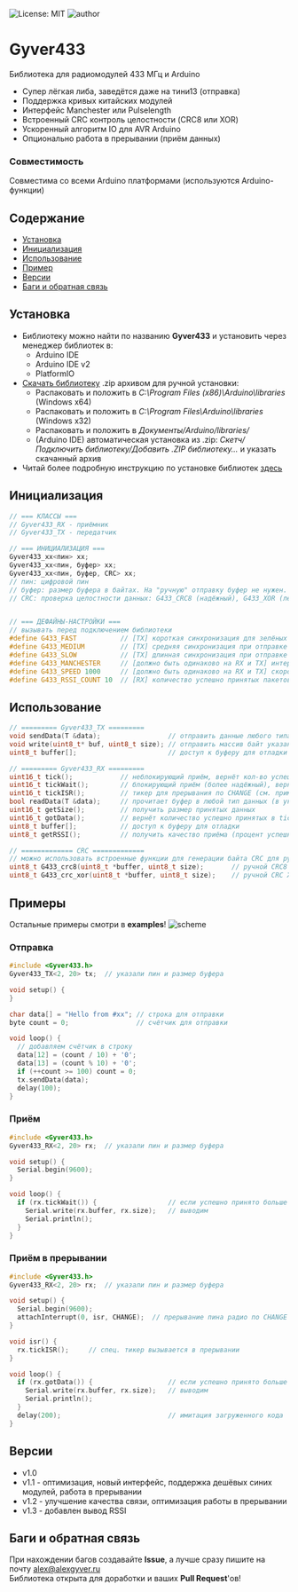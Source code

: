 ![License: MIT](https://img.shields.io/badge/License-MIT-green.svg)
![author](https://img.shields.io/badge/author-AlexGyver-informational.svg)
# Gyver433
Библиотека для радиомодулей 433 МГц и Arduino
- Супер лёгкая либа, заведётся даже на тини13 (отправка)
- Поддержка кривых китайских модулей
- Интерфейс Manchester или Pulselength
- Встроенный CRC контроль целостности (CRC8 или XOR)
- Ускоренный алгоритм IO для AVR Arduino
- Опционально работа в прерывании (приём данных)

### Совместимость
Совместима со всеми Arduino платформами (используются Arduino-функции)

## Содержание
- [Установка](#install)
- [Инициализация](#init)
- [Использование](#usage)
- [Пример](#example)
- [Версии](#versions)
- [Баги и обратная связь](#feedback)

<a id="install"></a>
## Установка
- Библиотеку можно найти по названию **Gyver433** и установить через менеджер библиотек в:
    - Arduino IDE
    - Arduino IDE v2
    - PlatformIO
- [Скачать библиотеку](https://github.com/GyverLibs/Gyver433/archive/refs/heads/main.zip) .zip архивом для ручной установки:
    - Распаковать и положить в *C:\Program Files (x86)\Arduino\libraries* (Windows x64)
    - Распаковать и положить в *C:\Program Files\Arduino\libraries* (Windows x32)
    - Распаковать и положить в *Документы/Arduino/libraries/*
    - (Arduino IDE) автоматическая установка из .zip: *Скетч/Подключить библиотеку/Добавить .ZIP библиотеку…* и указать скачанный архив
- Читай более подробную инструкцию по установке библиотек [здесь](https://alexgyver.ru/arduino-first/#%D0%A3%D1%81%D1%82%D0%B0%D0%BD%D0%BE%D0%B2%D0%BA%D0%B0_%D0%B1%D0%B8%D0%B1%D0%BB%D0%B8%D0%BE%D1%82%D0%B5%D0%BA)

<a id="init"></a>
## Инициализация
```cpp
// === КЛАССЫ ===
// Gyver433_RX - приёмник
// Gyver433_TX - передатчик

// === ИНИЦИАЛИЗАЦИЯ ===
Gyver433_xx<пин> xx;
Gyver433_xx<пин, буфер> xx;
Gyver433_xx<пин, буфер, CRC> xx;
// пин: цифровой пин
// буфер: размер буфера в байтах. На "ручную" отправку буфер не нужен. По умолч. 64
// CRC: проверка целостности данных: G433_CRC8 (надёжный), G433_XOR (лёгкий), G433_NOCRC (отключено). По умолч. G433_CRC8


// === ДЕФАЙНЫ-НАСТРОЙКИ ===
// вызывать перед подключением библиотеки
#define G433_FAST           // [TX] короткая синхронизация для зелёных модулей
#define G433_MEDIUM         // [TX] средняя синхронизация при отправке на SYN480R ЧАЩЕ 400мс (активно по умолчанию)
#define G433_SLOW           // [TX] длинная синхронизация при отправке на SYN480R РЕЖЕ 400мс
#define G433_MANCHESTER     // [должно быть одинаково на RX и TX] интерфейс Manchester Coding для экспериментов =) 
#define G433_SPEED 1000     // [должно быть одинаково на RX и TX] скорость 100-8000 бит/с, по умолч. 2000 бит/с 
#define G433_RSSI_COUNT 10  // [RX] количество успешно принятых пакетов для расчёта RSSI (по умолч. 10)
```

<a id="usage"></a>
## Использование
```cpp
// ========= Gyver433_TX =========
void sendData(T &data);                 // отправить данные любого типа (CRC добавляется автоматически)
void write(uint8_t* buf, uint8_t size); // отправить массив байт указанного размера (CRC не добавляется)
uint8_t buffer[];                       // доступ к буферу для отладки

// ========= Gyver433_RX =========
uint16_t tick();            // неблокирующий приём, вернёт кол-во успешно принятых байт
uint16_t tickWait();        // блокирующий приём (более надёжный), вернёт кол-во успешно принятых байт
uint16_t tickISR();         // тикер для прерывания по CHANGE (см. пример isr_rx)
bool readData(T &data);     // прочитает буфер в любой тип данных (в указанную переменную)
uint16_t getSize();         // получить размер принятых данных
uint16_t gotData();         // вернёт количество успешно принятых в tickISR() байт (см. пример isr_rx)
uint8_t buffer[];           // доступ к буферу для отладки
uint8_t getRSSI();          // получить качество приёма (процент успешных передач)

// ============= CRC =============
// можно использовать встроенные функции для генерации байта CRC для ручной упаковки пакетов
uint8_t G433_crc8(uint8_t *buffer, uint8_t size);       // ручной CRC8
uint8_t G433_crc_xor(uint8_t *buffer, uint8_t size);    // ручной CRC XOR
```

<a id="example"></a>
## Примеры
Остальные примеры смотри в **examples**!
![scheme](/doc/scheme.jpg)
### Отправка
```cpp
#include <Gyver433.h>
Gyver433_TX<2, 20> tx;  // указали пин и размер буфера

void setup() {
}

char data[] = "Hello from #xx"; // строка для отправки
byte count = 0;                 // счётчик для отправки

void loop() {
  // добавляем счётчик в строку
  data[12] = (count / 10) + '0';
  data[13] = (count % 10) + '0';
  if (++count >= 100) count = 0;
  tx.sendData(data);
  delay(100);
}
```

### Приём
```cpp
#include <Gyver433.h>
Gyver433_RX<2, 20> rx;  // указали пин и размер буфера

void setup() {
  Serial.begin(9600);
}

void loop() {
  if (rx.tickWait()) {                  // если успешно принято больше 0
    Serial.write(rx.buffer, rx.size);   // выводим
    Serial.println();
  }
}
```

### Приём в прерывании
```cpp
#include <Gyver433.h>
Gyver433_RX<2, 20> rx;  // указали пин и размер буфера

void setup() {
  Serial.begin(9600);  
  attachInterrupt(0, isr, CHANGE);  // прерывание пина радио по CHANGE
}

void isr() {
  rx.tickISR();     // спец. тикер вызывается в прерывании
}

void loop() {
  if (rx.gotData()) {                   // если успешно принято больше 0
    Serial.write(rx.buffer, rx.size);   // выводим
    Serial.println();
  }  
  delay(200);                           // имитация загруженного кода
}
```

<a id="versions"></a>
## Версии
- v1.0
- v1.1 - оптимизация, новый интерфейс, поддержка дешёвых синих модулей, работа в прерывании
- v1.2 - улучшение качества связи, оптимизация работы в прерывании
- v1.3 - добавлен вывод RSSI

<a id="feedback"></a>
## Баги и обратная связь
При нахождении багов создавайте **Issue**, а лучше сразу пишите на почту [alex@alexgyver.ru](mailto:alex@alexgyver.ru)  
Библиотека открыта для доработки и ваших **Pull Request**'ов!